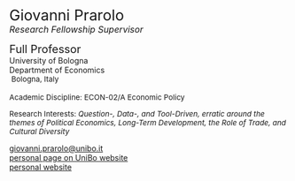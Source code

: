 <span class="indented" style="font-size: 20pt; color: var(--global-theme-color); display: block;"> Giovanni Prarolo </span>
<span class="indented" style="font-size: 12pt; color: var(--global-theme-color); display: block;"> <i>Research Fellowship Supervisor</i> </span>

<span class="indented" style="font-size: 15pt; display: block;"> Full Professor </span>
<span class="indented" style="display: block;"> University of Bologna </span>
<span class="indented" style="display: block;"> Department of Economics </span>
<span class="indented" style="font-size: 10pt; display: block; line-height: 12pt;"> <i class="fa-solid fa-location-dot"></i> &nbsp;Bologna, Italy</span>
<br>
<span class="indented" style="font-size: 10pt; display: block;"> Academic Discipline: ECON-02/A Economic Policy </span>

<span class="indented" style="font-size: 10pt; display: block;"> Research Interests: <i> Question-, Data-, and Tool-Driven, erratic around the themes of Political Economics, Long-Term Development, the Role of Trade, and Cultural Diversity </i></span>

<div class="icon-link indented">
  <i class="fa-solid fa-envelope fa-fw"></i>
  <a href="mailto:giovanni.prarolo@unibo.it">giovanni.prarolo@unibo.it</a>
</div>

<div class="icon-link indented">
  <i class="fa-solid fa-building-columns fa-fw"></i>
  <a href="https://www.unibo.it/sitoweb/giovanni.prarolo/en">personal page on UniBo website</a>
</div>

<div class="icon-link indented">
  <i class="fa-solid fa-globe fa-fw"></i>
  <a href="https://sites.google.com/site/giovanniprarolo/">personal website</a>
</div>
